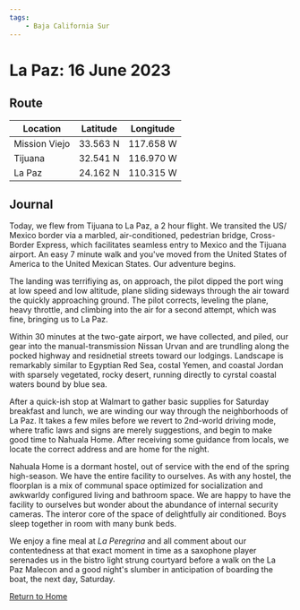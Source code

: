 ```yaml
---
tags:
    - Baja California Sur
---
```


# La Paz: 16 June 2023

## Route

| Location | Latitude | Longitude |
|--|--|--|
| Mission Viejo | 33.563 N | 117.658 W |
| Tijuana | 32.541 N | 116.970 W |
| La Paz | 24.162 N | 110.315 W |

## Journal

Today, we flew from Tijuana to La Paz, a 2 hour flight. We transited the US/ Mexico border via a marbled, air-conditioned, pedestrian bridge, Cross-Border Express, which facilitates seamless entry to Mexico and the Tijuana airport. An easy 7 minute walk and you've moved from the United States of America to the United Mexican States. Our adventure begins.

The landing was terrifiying as, on approach, the pilot dipped the port wing at low speed and low altitude, plane sliding sideways through the air toward the quickly approaching ground. The pilot corrects, leveling the plane, heavy throttle, and climbing into the air for a second attempt, which was fine, bringing us to La Paz.

Within 30 minutes at the two-gate airport, we have collected, and piled, our gear into the manual-transmission Nissan Urvan and are trundling along the pocked highway and residnetial streets toward our lodgings. Landscape is remarkably similar to Egyptian Red Sea, costal Yemen, and coastal Jordan with sparsely vegetated, rocky desert, running directly to cyrstal coastal waters bound by blue sea.

After a quick-ish stop at Walmart to gather basic supplies for Saturday breakfast and lunch, we are winding our way through the neighborhoods of La Paz. It takes a few miles before we revert to 2nd-world driving mode, where trafic laws and signs are merely suggestions, and begin to make good time to Nahuala Home. After receiving some guidance from locals, we locate the correct address and are home for the night.

Nahuala Home is a dormant hostel, out of service with the end of the spring high-season. We have the entire facility to ourselves. As with any hostel, the floorplan is a mix of communal space optimized for socialization and awkwarldy configured living and bathroom space. We are happy to have the facility to ourselves but wonder about the abundance of internal security cameras. The interor core of the space of delightfully air conditioned. Boys sleep together in room with many bunk beds. 

We enjoy a fine meal at _La Peregrina_ and all comment about our contentedness at that exact moment in time as a saxophone player serenades us in the bistro light strung courtyard before a walk on the La Paz Malecon and a good night's slumber in anticipation of boarding the boat, the next day, Saturday.

<!--- Below is navigation to home --->
 [Return to Home](index.md)